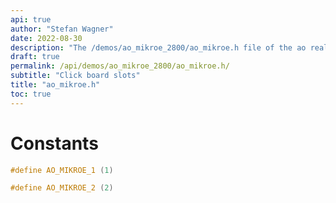```yaml
---
api: true
author: "Stefan Wagner"
date: 2022-08-30
description: "The /demos/ao_mikroe_2800/ao_mikroe.h file of the ao real-time operating system."
draft: true
permalink: /api/demos/ao_mikroe_2800/ao_mikroe.h/
subtitle: "Click board slots"
title: "ao_mikroe.h"
toc: true
---
```


# Constants

```c
#define AO_MIKROE_1 (1)
```

```c
#define AO_MIKROE_2 (2)
```

